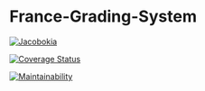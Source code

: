 # France-Grading-System
[![Jacobokia](https://circleci.com/gh/Jacobokia/France-Grading-System.svg?style=svg)](https://app.circleci.com/github/Jacobokia/France-Grading-System/pipelines)


[![Coverage Status](https://coveralls.io/repos/github/Jacobokia/France-Grading-System/badge.svg?branch=master)](https://coveralls.io/github/Jacobokia/France-Grading-System?branch=master)

[![Maintainability](https://api.codeclimate.com/v1/badges/a99a88d28ad37a79dbf6/maintainability)](https://codeclimate.com/github/codeclimate/codeclimate/maintainability)
